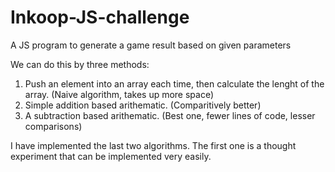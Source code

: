 # Inkoop-JS-challenge

A JS program to generate a game result based on given parameters 

We can do this by three methods:
 1. Push an element into an array each time, then calculate the lenght of the array. (Naive algorithm, takes up more space)
 2. Simple addition based arithematic. (Comparitively better)
 3. A subtraction based arithematic. (Best one, fewer lines of code, lesser comparisons) 

I have implemented the last two algorithms. The first one is a thought experiment that can be implemented very easily. 
